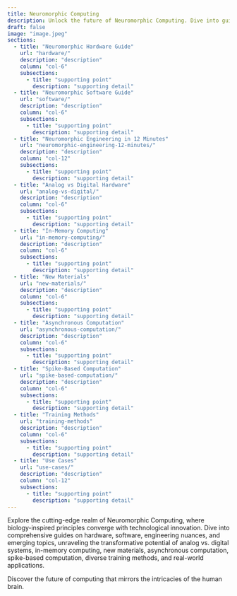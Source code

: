 ```yaml
---
title: Neuromorphic Computing
description: Unlock the future of Neuromorphic Computing. Dive into guides on hardware, software, and more. Explore the convergence of biology-inspired principles and cutting-edge technology.
draft: false
image: "image.jpeg"
sections:
  - title: "Neuromorphic Hardware Guide"
    url: "hardware/"
    description: "description"
    column: "col-6"
    subsections:
      - title: "supporting point"
        description: "supporting detail"
  - title: "Neuromorphic Software Guide"
    url: "software/"
    description: "description"
    column: "col-6"
    subsections:
      - title: "supporting point"
        description: "supporting detail"
  - title: "Neuromorphic Engineering in 12 Minutes"
    url: "neuromorphic-engineering-12-minutes/"
    description: "description"
    column: "col-12"
    subsections:
      - title: "supporting point"
        description: "supporting detail"
  - title: "Analog vs Digital Hardware"
    url: "analog-vs-digital/"
    description: "description"
    column: "col-6"
    subsections:
      - title: "supporting point"
        description: "supporting detail"
  - title: "In-Memory Computing"
    url: "in-memory-computing/"
    description: "description"
    column: "col-6"
    subsections:
      - title: "supporting point"
        description: "supporting detail"
  - title: "New Materials"
    url: "new-materials/"
    description: "description"
    column: "col-6"
    subsections:
      - title: "supporting point"
        description: "supporting detail"
  - title: "Asynchronous Computation"
    url: "asynchronous-computation/"
    description: "description"
    column: "col-6"
    subsections:
      - title: "supporting point"
        description: "supporting detail"
  - title: "Spike-Based Computation"
    url: "spike-based-computation/"
    description: "description"
    column: "col-6"
    subsections:
      - title: "supporting point"
        description: "supporting detail"
  - title: "Training Methods"
    url: "training-methods"
    description: "description"
    column: "col-6"
    subsections:
      - title: "supporting point"
        description: "supporting detail"
  - title: "Use Cases"
    url: "use-cases/"
    description: "description"
    column: "col-12"
    subsections:
      - title: "supporting point"
        description: "supporting detail"
---
```


Explore the cutting-edge realm of Neuromorphic Computing, where biology-inspired principles converge with technological innovation. Dive into comprehensive guides on hardware, software, engineering nuances, and emerging topics, unraveling the transformative potential of analog vs. digital systems, in-memory computing, new materials, asynchronous computation, spike-based computation, diverse training methods, and real-world applications. 

Discover the future of computing that mirrors the intricacies of the human brain.

